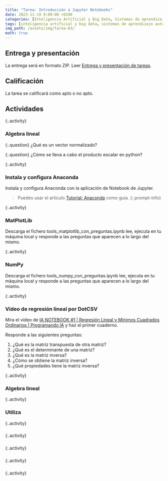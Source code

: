```yaml
---
title: "Tarea: Introducción a Jupyter Notebooks"
date: 2023-11-19 9:00:00 +0100
categories: [Inteligencia Artificial y Big Data, Sistemas de aprendizaje automático]
tags: [inteligencia artificial y big data, sistemas de aprendizaje automático]
img_path: /assets/img/tarea-03/
math: true
---
```


## Entrega y presentación

La entrega será en formato ZIP. Leer [Entrega y presentación de tareas](/posts/entrega-presentacion-tareas/).

## Calificación

La tarea se calificará como apto o no apto.

## Actividades

{:.activity}
### Algebra lineal

{:.question}
¿Qué es un vector normalizado?

{:.question}
¿Cómo se lleva a cabo el producto escalar en python?

{:.activity}
### Instala y configura Anaconda

Instala y configura Anaconda con la aplicación de Notebook de Jupyter.

> Puedes usar el artículo [Tutorial: Anaconda](/posts/tutorial-anaconda) como guía.
{:.prompt-info}

{:.activity}
### MatPlotLib

Descarga el fichero tools_matplotlib_con_preguntas.ipynb lee, ejecuta en tu máquina local y responde a las preguntas que aparecen a lo largo del mismo.

{:.activity}
### NumPy

Descarga el fichero tools_numpy_con_preguntas.ipynb lee, ejecuta en tu máquina local y responde a las preguntas que aparecen a lo largo del mismo.

{:.activity}
### Vídeo de regresión lineal por DotCSV

Mira el vídeo de [IA NOTEBOOK #1 \| Regresión Lineal y Mínimos Cuadrados Ordinarios \| Programando IA](https://youtu.be/w2RJ1D6kz-o?si=7jfMNFJbUnxW3Z2e) y haz el primer cuaderno.

Responde a las siguientes preguntas:

1. ¿Qué es la matriz transpuesta de otra matriz?
1. ¿Qué es el determinante de una matriz?
1. ¿Qué es la matriz inversa?
1. ¿Cómo se obtiene la matriz inversa?
1. ¿Qué propiedades tiene la matriz inversa?

{:.activity}
### Algebra lineal

{:.activity}
### Utiliza

{:.activity}
###

{:.activity}
###

{:.activity}
###

{:.activity}
###

{:.activity}
###
